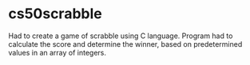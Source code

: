 # cs50scrabble
Had to create a game of scrabble using C language.  Program had to calculate the score and determine the winner, based on predetermined values in an array of integers.
